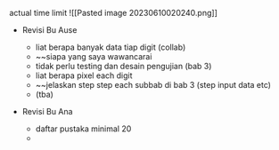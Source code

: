 actual time limit
![[Pasted image 20230610020240.png]]
- Revisi Bu Ause
	- liat berapa banyak data tiap digit (collab)
	- ~~siapa yang saya wawancarai
	- tidak perlu testing dan desain pengujian (bab 3)
	- liat berapa pixel each digit
	- ~~jelaskan step step each subbab di bab 3 (step input data etc)
	- (tba)

- Revisi Bu Ana
	- daftar pustaka minimal 20
	- 